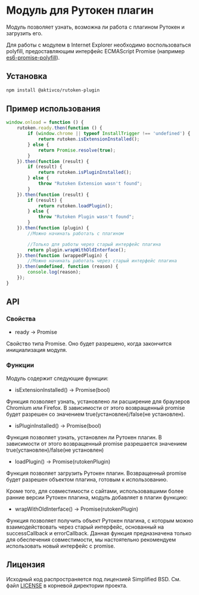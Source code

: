 # Модуль для Рутокен плагин

Модуль позволяет узнать, возможна ли работа с плагином Рутокен и загрузить его.

Для работы с модулем в Internet Explorer необходимо воспользоваться polyfill, предоставляющим интерфейс ECMAScript Promise (например [es6-promise-polyfill](https://github.com/jakearchibald/es6-promise)).

## Установка

```sh
npm install @aktivco/rutoken-plugin
```

## Пример использования

```js
window.onload = function () {
    rutoken.ready.then(function () {
        if (window.chrome || typeof InstallTrigger !== 'undefined') {
            return rutoken.isExtensionInstalled();
        } else {
            return Promise.resolve(true);
        }
    }).then(function (result) {
        if (result) {
            return rutoken.isPluginInstalled();
        } else {
            throw "Rutoken Extension wasn't found";
        }
    }).then(function (result) {
        if (result) {
            return rutoken.loadPlugin();
        } else {
            throw "Rutoken Plugin wasn't found";
        }
    }).then(function (plugin) {
    	//Можно начинать работать с плагином

    	//Только для работы через старый интерфейс плагина
        return plugin.wrapWithOldInterface();
    }).then(function (wrappedPlugin) {
        //Можно начинать работать через старый интерфейс плагина
    }).then(undefined, function (reason) {
        console.log(reason);
    });
}
```

## API

### Свойства

* ready -> Promise

Свойство типа Promise. Оно будет разрешено, когда закончится инициализация модуля.

### Функции

Модуль содержит следующие функции:

* isExtensionInstalled() -> Promise(bool)

Функция позволяет узнать, установлено ли расширение для браузеров Chromium или Firefox. В зависимости от этого возвращенный promise будет разрешен со значением true(установлен)/false(не установлен).

* isPluginInstalled() -> Promise(bool)

Функция позволяет узнать, установлен ли Рутокен плагин. В зависимости от этого возвращенный promise разрешается значением true(установлен)/false(не установлен)

* loadPlugin() -> Promise(rutokenPlugin)

Функция позволяет загрузить Рутокен плагин. Возвращенный promise будет разрешен объектом плагина, готовым к использованию.

Кроме того, для совместимости с сайтами, использовавшими более ранние версии Рутокен плагина, модуль добавляет в плагин функцию:

* wrapWithOldInterface() -> Promise(rutokenPlugin)

Функция позволяет получить объект Рутокен плагина, с которым можно взаимодействовать через старый интерфейс, основанный на successCallback и errorCallback. Данная функция предназначена только для обеспечения совместимости, мы настоятельно рекомендуем использовать новый интерфейс с promise.

## Лицензия

Исходный код распространяется под лицензией Simplified BSD. См. файл [LICENSE](LICENSE) в корневой директории проекта.
